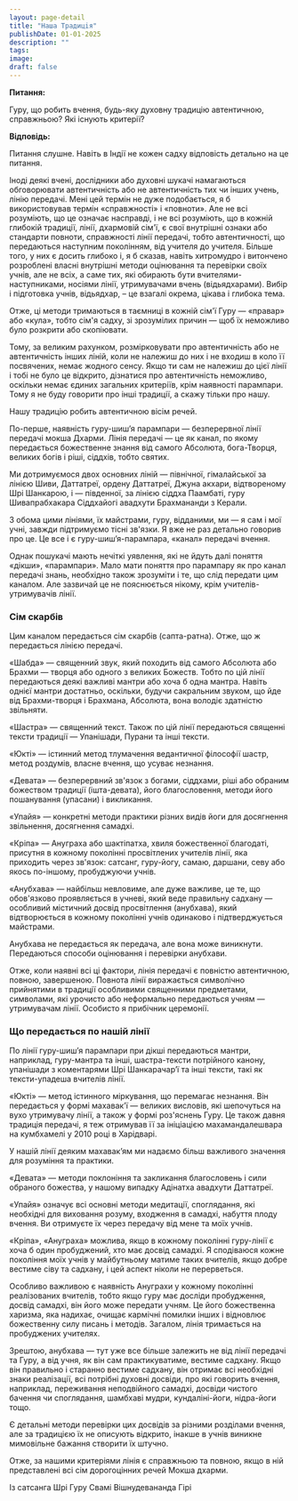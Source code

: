 ```yaml
---
layout: page-detail
title: "Наша Традицiя"
publishDate: 01-01-2025
description: ""
tags:
image:
draft: false
---
```


  
  
**Питання:** 

 Гуру, що робить вчення, будь-яку духовну традицію автентичною, справжньою? Які існують критерії?

  
**Відповідь:** 

 Питання слушне. Навіть в Індії не кожен садху відповість детально на це питання.

 Іноді деякі вчені, дослідники або духовні шукачі намагаються обговорювати автентичність або не автентичність тих чи інших учень, лінію передачі. Мені цей термін не дуже подобається, я б використовував термін «справжності» і «повноти». Але не всі розуміють, що це означає насправді, і не всі розуміють, що в кожній глибокій традиції, лінії, дхармовій сім'ї, є свої внутрішні ознаки або стандарти повноти, справжності лінії передачі, тобто автентичності, що передаються наступним поколінням, від учителя до учителя. Більше того, у них є досить глибоко і, я б сказав, навіть хитромудро і витончено розроблені власні внутрішні методи оцінювання та перевірки своїх учнів, але не всіх, а саме тих, які обирають бути вчителями-наступниками, носіями лінії, утримувачами вчень (відьядхарами). Вибір і підготовка учнів, відьядхар, – це взагалі окрема, цікава і глибока тема.

 Отже, ці методи тримаються в таємниці в кожній сім'ї Гуру ― «правар» або «кула», тобто сім'я садху, зі зрозумілих причин ― щоб їх неможливо було розкрити або скопіювати.

 Тому, за великим рахунком, розмірковувати про автентичність або не автентичність інших ліній, коли не належиш до них і не входиш в коло її посвячених, немає жодного сенсу. Якщо ти сам не належиш до цієї лінії і тобі не було це відкрито, дізнатися про автентичність неможливо, оскільки немає єдиних загальних критеріїв, крім наявності парампари. Тому я не буду говорити про інші традиції, а скажу тільки про нашу.

 Нашу традицію робить автентичною вісім речей.

 По-перше, наявність гуру-шиш’я парампари ― безперервної лінії передачі мокша Дхарми. Лінія передачі ― це як канал, по якому передається божественне знання від самого Абсолюта, бога-Творця, великих богів і ріші, сіддхів, тобто святих.

 Ми дотримуємося двох основних ліній ― північної, гімалайської за лінією Шиви, Даттатреї, ордену Даттатреї, Джуна акхари, відтвореному Шрі Шанкарою, і ― південної, за лінією сіддха Паамбаті, гуру Шивапрабхакара Сіддхайогі авадхути Брахмананди з Керали.

 З обома цими лініями, їх майстрами, гуру, відданими, ми ― я сам і мої учні, завжди підтримуємо тісні зв'язки. Я вже не раз детально говорив про це. Це все і є гуру-шиш’я-парампара, «канал» передачі вчення.

 Однак пошукачі мають нечіткі уявлення, які не йдуть далі поняття «дікши», «парампари». Мало мати поняття про парампару як про канал передачі знань, необхідно також зрозуміти і те, що слід передати цим каналом. Але зазвичай це не пояснюється нікому, крім учителів-утримувачів лінії.

  
### **Сім скарбів** 

 Цим каналом передається сім скарбів (сапта-ратна). Отже, що ж передається лінією передачі.

 «Шабда» ― священний звук, який походить від самого Абсолюта або Брахми ― творця або одного з великих Божеств. Тобто по цій лінії передаються деякі важливі мантри або хоча б одна мантра. Навіть однієї мантри достатньо, оскільки, будучи сакральним звуком, що йде від Брахми-творця і Брахмана, Абсолюта, вона володіє здатністю звільняти.

 «Шастра» ― священний текст. Також по цій лінії передаються священні тексти традиції ― Упанішади, Пурани та інші тексти.

 «Юкті» ― істинний метод тлумачення ведантичної філософії шастр, метод роздумів, власне вчення, що усуває незнання.

 «Девата» ― безперервний зв'язок з богами, сіддхами, ріші або обраним божеством традиції (ішта-девата), його благословення, методи його пошанування (упасани) і викликання.

 «Упайя» ― конкретні методи практики різних видів йоги для досягнення звільнення, досягнення самадхі.

 «Кріпа» ― Ануграха або шактіпатха, хвиля божественної благодаті, присутня в кожному поколінні просвітлених учителів лінії, яка приходить через зв'язок: сатсанг, гуру-йогу, самаю, даршани, севу або якось по-іншому, пробуджуючи учнів.

 «Анубхава» ― найбільш невловиме, але дуже важливе, це те, що обов'язково проявляється в учневі, який веде правильну садхану ― особливий містичний досвід просвітлення (анубхава), який відтворюється в кожному поколінні учнів одинаково і підтверджується майстрами.

 Анубхава не передається як передача, але вона може виникнути. Передаються способи оцінювання і перевірки анубхави.

 Отже, коли наявні всі ці фактори, лінія передачі є повністю автентичною, повною, завершеною. Повнота лінії виражається символічно прийнятими в традиції особливими священними предметами, символами, які урочисто або неформально передаються учням ― утримувачам лінії. Особисто я прибічник церемонії.

  
### **Що передається по нашій лінії** 

 По лінії гуру-шиш’я парампари при дікші передаються мантри, наприклад, гуру-мантра та інші, шастра-тексти потрійного канону, упанішади з коментарями Шрі Шанкарачар’ї та інші тексти, такі як тексти-упадеша вчителів лінії.

 «Юкті» ― метод істинного міркування, що перемагає незнання. Він передається у формі махавак'ї ― великих висловів, які шепочуться на вухо утримувачу лінії, а також у формі роз'яснень Гуру. Це також давня традиція передачі, я теж отримував її за ініціацією махамандалешвара на кумбхамелі у 2010 році в Харідварі.

 У нашій лінії деяким махавак’ям ми надаємо більш важливого значення для розуміння та практики.

 «Девата» ― методи поклоніння та закликання благословень і сили обраного божества, у нашому випадку Адінатха авадхути Даттатреї.

 «Упайя» означує всі основні методи медитації, споглядання, які необхідні для виховання розуму, входження в самадхі, набуття плоду вчення. Ви отримуєте їх через передачу від мене та моїх учнів.

 «Кріпа», «Ануграха» можлива, якщо в кожному поколінні гуру-лінії є хоча б один пробуджений, хто має досвід самадхі. Я сподіваюся кожне покоління моїх учнів у майбутньому матиме таких вчителів, якщо добре вестиме сіву та садхану, і цей аспект ніколи не перерветься.

 Особливо важливою є наявність Ануграхи у кожному поколінні реалізованих вчителів, тобто якщо гуру має досліди пробудження, досвід самадхі, він його може передати учням. Це його божественна харизма, яка надихає, очищає кармічні помилки інших і відновлює божественну силу писань і методів. Загалом, лінія тримається на пробуджених учителях.

 Зрештою, анубхава ― тут уже все більше залежить не від лінії передачі та Гуру, а від учня, як він сам практикуватиме, вестиме садхану. Якщо він правильно і старанно вестиме садхану, він отримає всі необхідні знаки реалізації, всі потрібні духовні досвіди, про які говорить вчення, наприклад, переживання неподвійного самадхі, досвіди чистого бачення чи споглядання, шамбхаві мудри, кундаліні-йоги, нідра-йоги тощо.

 Є детальні методи перевірки цих досвідів за різними розділами вчення, але за традицією їх не описують відкрито, інакше в учнів виникне мимовільне бажання створити їх штучно.

 Отже, за нашими критеріями лінія є справжньою та повною, якщо в ній представлені всі сім дорогоцінних речей Мокша дхарми.

  
 Із сатсанга Шрі Гуру Свамі Вішнудевананда Гірі
  
  
